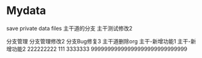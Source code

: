 ﻿# Mydata
save private data files
主干道的分支
主干测试修改2

分支管理
分支管理修改2
分支Bug修复3
主干道删除org
主干-新增功能1
主干-新增功能2
222222222
111
3333333
99999999999999999999999999999
